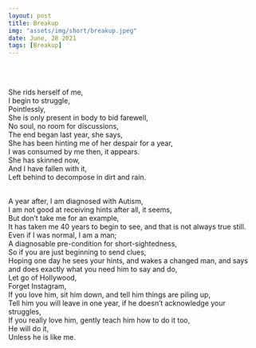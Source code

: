 ```yaml
---
layout: post
title: Breakup
img: "assets/img/short/breakup.jpeg"
date: June, 28 2021
tags: [Breakup]
---
```

  
<br><br>
<div align="left">

She rids herself of me,<br>
I begin to struggle,<br> 
Pointlessly,<br>
She is only present in body to bid farewell,<br>
No soul, no room for discussions,<br>
The end began last year, she says,<br>
She has been hinting me of her despair for a year,<br>
I was consumed by me then, it appears.<br>
She has skinned now, <br>
And I have fallen with it,<br>
Left behind to decompose in dirt and rain.<br><br>

A year after, I am diagnosed with Autism,<br>
I am not good at receiving hints after all, it seems,<br>
But don’t take me for an example,<br>
It has taken me 40 years to begin to see, and that is not always true still.<br>
Even if I was normal, I am a man;<br>
A diagnosable pre-condition for short-sightedness,<br>
So if you are just beginning to send clues,<br>
Hoping one day he sees your hints, and wakes a changed man, and says and does exactly what you need him to say and do,<br>
Let go of Hollywood,<br>
Forget Instagram,<br>
If you love him, sit him down, and tell him things are piling up,<br>
Tell him you will leave in one year, if he doesn’t acknowledge your struggles,<br>
If you really love him, gently teach him how to do it too,<br>
He will do it, <br>
Unless he is like me.<br><br>

 

</div>
<br><br>
<br><br>
<br><br>
<br><br>
<br><br>
<br><br>  
